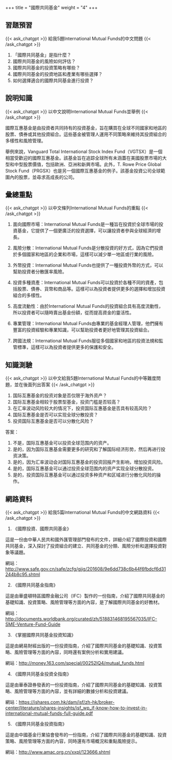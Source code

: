 +++
title = "國際共同基金"
weight = "4"
+++
## 習題預習
{{< ask_chatgpt >}}
給我5題International Mutual Funds的中文問題
{{< /ask_chatgpt >}}



1. 「國際共同基金」是指什麼？
2. 國際共同基金的風險如何評估？
3. 國際共同基金的投資策略有哪些？
4. 國際共同基金的投資地區和產業有哪些選擇？
5. 如何選擇適合的國際共同基金進行投資？   

## 說明知識
{{< ask_chatgpt >}}
以中文說明International Mutual Funds並舉例
{{< /ask_chatgpt >}}



國際互惠基金是由投資者共同持有的投資基金，旨在購買在全球不同國家和地區的股票、債券或其他投資組合。這些基金被管理人運用不同策略來維持其投資組合的多樣性和風險管理。

舉例來說，Vanguard Total International Stock Index Fund（VGTSX）是一個相當受歡迎的國際互惠基金。該基金旨在追踪全球所有未涵蓋在美國股票市場的大型和中型股票價值，包括歐洲、亞洲和新興市場。此外，T. Rowe Price Global Stock Fund（PRGSX）也是另一個國際互惠基金的例子。該基金投資公司全球範圍內的股票，並尋求高成長的公司。   

## 彙總重點
{{< ask_chatgpt >}}
以中文條列International Mutual Funds的重點
{{< /ask_chatgpt >}}



1. 面向國際市場：International Mutual Funds是一種旨在投資於全球市場的投資基金，它提供了一個更廣泛的投資選擇，可以讓投資者參與全球經濟的增長。

2. 風險分散：International Mutual Funds是分散投資的好方式，因為它們投資於多個國家和地區的企業和市場，這樣可以減少單一地區或行業的風險。

3. 外幣投資：International Mutual Funds也提供了一種投資外幣的方式，可以幫助投資者分散匯率風險。

4. 投資多種資產：International Mutual Funds可以投資於各種不同的資產，包括股票、債券、貨幣和商品等。這樣可以為投資者提供更多的選擇和增加投資組合的多樣性。

5. 高度流動性：由於International Mutual Funds的投資組合具有高度流動性，所以投資者可以隨時賣出基金份額，從而提高資金的靈活性。

6. 專業管理：International Mutual Funds由專業的基金經理人管理，他們擁有豐富的投資經驗和專業知識，可以幫助投資者更好地管理其投資組合。

7. 跨國法規：International Mutual Funds服從多個國家和地區的投資法規和監管標準，這樣可以為投資者提供更多的保護和安全。   

## 知識測驗
{{< ask_chatgpt >}}
以中文給我5題International Mutual Funds的中等難度問題，並在後面列出答案
{{< /ask_chatgpt >}}



1. 国际互惠基金的投资对象是否仅限于海外资产？
2. 国际互惠基金相较于股票型基金，投资门槛是否较高？
3. 在汇率波动风险较大的情况下，投资国际互惠基金是否具有较高风险？
4. 国际互惠基金是否可以实现全球分散投资？
5. 投资国际互惠基金是否可以分散化风险？

答案：
1. 不是，国际互惠基金可以投资全球范围内的资产。
2. 是的，因为国际互惠基金需要更多的研究和了解国际经济形势，然后再进行投资决策。
3. 是的，因为汇率波动会对国际互惠基金的投资回报产生影响，增加投资风险。
4. 是的，国际互惠基金可以通过投资全球范围内的资产实现全球分散投资。
5. 是的，投资国际互惠基金可以通过投资多种资产和区域进行分散化风险的操作。   

## 網路資料
{{< ask_chatgpt >}}
給我5篇International Mutual Funds的中文網路資料
{{< /ask_chatgpt >}}



1. 《國際投資、國際共同基金》

這是一份由中華人民共和國外匯管理部門發布的文件，詳細介紹了國際投資和國際共同基金，深入探討了投資組合的建立、共同基金的分類、風險分析和選擇投資對象等議題。

網站：http://www.safe.gov.cn/safe/zcfg/gjjg/201608/9e6dd738c6b44f6fbdcf6d31244b8c95.shtml

2. 《國際共同基金指南》

這是由華盛頓特區國際金融公司（IFC）製作的一份指南，介紹了國際共同基金的基礎知識、投資策略、風險管理等方面的內容，是了解國際共同基金的好教材。

網站：http://documents.worldbank.org/curated/zh/518831468195567035/IFC-SME-Venture-Fund-Guide

3. 《掌握國際共同基金投資知識》

這是由網易財經出版的一份投資指南，介紹了國際共同基金的基礎知識、投資策略、風險管理等方面的內容，同時還有案例分析和實用建議。

網站：http://money.163.com/special/00252IQ4/mutual_funds.html

4. 《國際共同基金投資全指南》

這是由華泰證券發表的一份投資指南，介紹了國際共同基金的基礎知識、投資策略、風險管理等方面的內容，並有詳細的數據分析和投資建議。

網站：https://ishares.com.hk/dam/isf/zh-hk/broker-center/literature/ishares-insights/isf_wp_if-know-how-to-invest-in-international-mutual-funds-full-guide.pdf

5. 《國際共同基金投資指南》

這是由中國基金行業協會發布的一份指南，介紹了國際共同基金的基礎知識、投資策略、風險管理等方面的內容，同時還有市場概況和重點風險提示。

網站：http://www.amac.org.cn/xxpl/123666.shtml   

